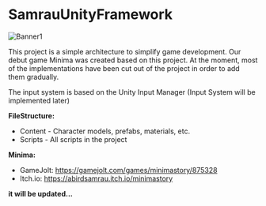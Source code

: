 # SamrauUnityFramework

![Banner1](https://github.com/user-attachments/assets/54c2f1d7-8d15-4b0c-b4c9-46498eaa1749)

This project is a simple architecture to simplify game development. Our debut game Minima was created based on this project. 
At the moment, most of the implementations have been cut out of the project in order to add them gradually.

The input system is based on the Unity Input Manager (Input System will be implemented later)

**FileStructure:**
 
 * Content - Character models, prefabs, materials, etc.
 * Scripts - All scripts in the project

**Minima:**
* GameJolt: https://gamejolt.com/games/minimastory/875328
* Itch.io: https://abirdsamrau.itch.io/minimastory

**it will be updated...**
